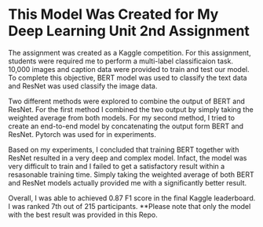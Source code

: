 # This Model Was Created for My Deep Learning Unit 2nd Assignment
The assignment was created as a Kaggle competition. For this assignment, students were required me to perform a multi-label classificaion task.
10,000 images and caption data were provided to train and test our model. To complete this objective, BERT model was used to classify 
the text data and ResNet was used classify the image data.

Two different methods were explored to combine the output of BERT and ResNet. For the first method I combined the two output by simply
taking the weighted average from both models. For my second method, I tried to create an end-to-end model by concatenating the output form BERT and ResNet.
Pytorch was used for in experiments.

Based on my experiments, I concluded that training BERT together with ResNet resulted in a very deep and complex model. Infact, the model was 
very difficult to train and I failed to get a satisfactory result within a resasonable training time. Simply taking the weighted average 
of both BERT and ResNet models actually provided me with a significantly better result.

Overall, I was able to achieved 0.87 F1 score in the final Kaggle leaderboard. I was ranked 7th out of 215 participants.
**Please note that only the model with the best result was provided in this Repo.

